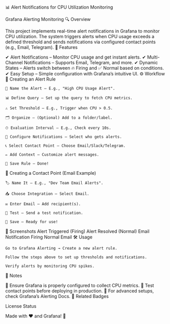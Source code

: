 📊  Alert Notifications for CPU Utilization Monitoring

Grafana Alerting Monitoring
🔍 Overview

This project implements real-time alert notifications in Grafana to monitor CPU utilization. The system triggers alerts when CPU usage exceeds a defined threshold and sends notifications via configured contact points (e.g., Email, Telegram).
🚀 Features

✔ Alert Notifications – Monitor CPU usage and get instant alerts.
✔ Multi-Channel Notifications – Supports Email, Telegram, and more.
✔ Dynamic States – Alerts switch between 🔥 Firing and ✅ Normal based on conditions.
✔ Easy Setup – Simple configuration with Grafana’s intuitive UI.
⚙️ Workflow
📌 Creating an Alert Rule

    🔖 Name the Alert – E.g., "High CPU Usage Alert".

    📊 Define Query – Set up the query to fetch CPU metrics.

    ⚠️ Set Threshold – E.g., Trigger when CPU > 0.5.

    🗂 Organize – (Optional) Add to a folder/label.

    ⏱ Evaluation Interval – E.g., Check every 10s.

    📩 Configure Notifications – Select who gets alerts.

    📞 Select Contact Point – Choose Email/Slack/Telegram.

    ✏️ Add Context – Customize alert messages.

    💾 Save Rule – Done!

📧 Creating a Contact Point (Email Example)

    🏷 Name It – E.g., "Dev Team Email Alerts".

    📤 Choose Integration – Select Email.

    ✉️ Enter Email – Add recipient(s).

    🧪 Test – Send a test notification.

    💾 Save – Ready for use!

📸 Screenshots
Alert Triggered (Firing)	Alert Resolved (Normal)	Email Notification
Firing	Normal	Email
🛠 Usage

    Go to Grafana Alerting → Create a new alert rule.

    Follow the steps above to set up thresholds and notifications.

    Verify alerts by monitoring CPU spikes.

📌 Notes

🔹 Ensure Grafana is properly configured to collect CPU metrics.
🔹 Test contact points before deploying in production.
🔹 For advanced setups, check Grafana’s Alerting Docs.
🔗 Related Badges

License Status

Made with ❤️ and Grafana! 🚀
